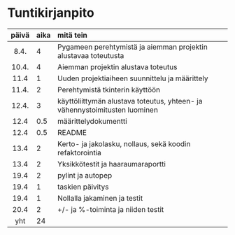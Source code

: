 # Tuntikirjanpito

| päivä | aika | mitä tein  |
| :----:|:-----| :-----|
| 8.4.  | 4    | Pygameen perehtymistä ja aiemman projektin alustavaa toteutusta |
| 10.4. | 4    | Aiemman projektin alustava toteutus |
| 11.4  | 1    | Uuden projektiaiheen suunnittelu ja määrittely
| 11.4. | 2    | Perehtymistä tkinterin käyttöön |
| 12.4. | 3    | käyttöliittymän alustava toteutus, yhteen- ja vähennystoimitusten luominen |
| 12.4  | 0.5  | määrittelydokumentti |
| 12.4  | 0.5  | README |
| 13.4  | 2    | Kerto- ja jakolasku, nollaus, sekä koodin refaktorointia |
| 13.4  | 2    | Yksikkötestit ja haaraumaraportti |
| 19.4  | 2    | pylint ja autopep |
| 19.4  | 1    | taskien päivitys |
| 19.4  | 1    | Nollalla jakaminen ja testit |
| 20.4  | 2    | +/- ja %-toiminta ja niiden testit |
| yht   | 24   | | 
